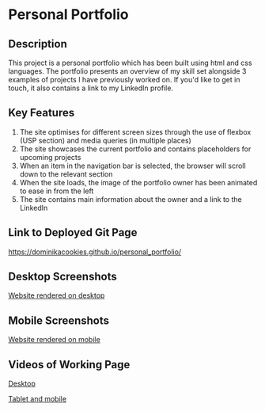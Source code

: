 # Personal Portfolio

## Description
This project is a personal portfolio which has been built using html and css languages. 
The portfolio presents an overview of my skill set alongside 3 examples of projects I have previously worked on. 
If you'd like to get in touch, it also contains a link to my LinkedIn profile.

## Key Features
1. The site optimises for different screen sizes through the use of flexbox (USP section) and media queries (in multiple places)
2. The site showcases the current portfolio and contains placeholders for upcoming projects
3. When an item in the navigation bar is selected, the browser will scroll down to the relevant section
4. When the site loads, the image of the portfolio owner has been animated to ease in from the left
5. The site contains main information about the owner and a link to the LinkedIn

## Link to Deployed Git Page
https://dominikacookies.github.io/personal_portfolio/

## Desktop Screenshots
[Website rendered on desktop](.assets/images/../../assets/images/screenshots/desktop.png "Website rendered on desktop")

## Mobile Screenshots
[Website rendered on mobile](.assets/images/../../assets/images/screenshots/mobile.png "Website rendered on mobile")

## Videos of Working Page

[Desktop](.assets/videos/../../assets/images/videos/desktopvideo.mov "Desktop")

[Tablet and mobile](.assets/videos/../../assets/images/videos/responsivenessvideo.mov "Tablet and mobile")